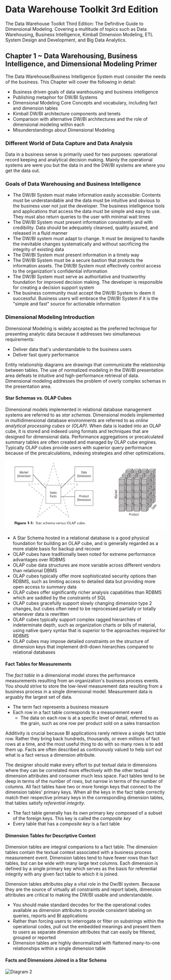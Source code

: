 # Data Warehouse Toolkit 3rd Edition 
The Data Warehouse Toolkit Third Edition: The Definitive Guide to Dimensional Modeling. Covering a multitude of topics such as Data Warehousing, Business Intelligence, Kimball Dimension Modeling, ETL System Design and Development, and Big Data Analytics. 

## Chapter 1 ~ Data Warehousing, Business Intelligence, and Dimensional Modeling Primer 
The Data Warehouse/Business Intelligence System must consider the needs of the business. This Chapter will cover the following in detail: 
* Business driven goals of data warehousing and business intelligence
* Publishing metaphor for DW/BI Systems 
* Dimensional Modeling Core Concepts and vocabulary, including fact and dimension tables 
* Kimball DW/BI architecture components and tenets 
* Comparison with alternative DW/BI architectures and the role of dimensional modeling within each
* Misunderstandings about Dimensional Modeling 

### Different World of Data Capture and Data Analysis 
Data in a business sense is primarily used for two purposes: operational record keeping and analytical decision making. Mainly the operational systems are were you but the data in and the DW/BI systems are where you get the data out. 

### Goals of Data Warehousing and Business Intelligence 
* The DW/BI System must make information easily accessible: Contents must be understandable and the data must be intuitive and obvious to the business user not just the developer. The business intelligence tools and applications that access the data must be simple and easy to use. They must also return queries to the user with minimal wait times
* The DW/BI System must present information consistently and with credibility. Data should be adequately cleansed, quality assured, and released in a fluid manner
* The DW/BI system must adapt to change. It must be designed to handle the inevitable changes systematically and without sacrificing the integrity of existing data 
* The DW/BI System must present information in a timely way
* The DW/BI System must be a secure bastion that protects the information assets. The DW/BI System must effectively control access to the organization's confidential information 
* The DW/BI System must serve as authoritative and trustworthy foundation for improved decision making. The developer is responsible for creating a decision support system 
* The business community must accept the DW/BI System to deem it successful. Business users will embrace the DW/BI System if it is the "simple and fast" source for actionable information 

### Dimensional Modeling Introduction 
Dimensional Modeling is widely accepted as the preferred technique for presenting analytic data because it addresses two simultaneous requirements: 
* Deliver data that's understandable to the business users
* Deliver fast query performance 

Entity relationship diagrams are drawings that communicate the relationship between tables. The use of normalized modeling in the DW/BI presentation area defeats te intuitive and high-performance retrieval of data. Dimensional modeling addresses the problem of overly complex schemas in the presentation area. 

#### Star Schemas vs. OLAP Cubes 
Dimensional models implemented in relational database management systems are referred to as _star schemas_. Dimensional models implemented in multidimensional database environments are referred to as _online analytical processing cubes_ or _(OLAP)_. When data is loaded into an OLAP cube, it is stored and indexed using formats and techniques that are designed for dimensional data. Performance aggregations or precalculated summary tables are often created and managed by OLAP cube engines. Typically OLAP cubes provide users with superior query performance because of the precalculations, indexing strategies and other optimizations. 

![Diagram 1](https://raw.githubusercontent.com/Jzbonner/DataEngineering/gh-pages/DataWarehouseToolkit/img-media/DWT%20Ch.%201%20Diagram%201.png)

* A Star Schema hosted in a relational database is a good physical foundation for building an OLAP cube, and is generally regarded as a more stable basis for backup and recover
* OLAP cubes have traditionally been noted for extreme performance advantages over RDBMS 
* OLAP cube data structures are more variable across different vendors than relational DBMS 
* OLAP cubes typically offer more sophisticated security options than RDBMS, such as limiting access to detailed data but providing more open access to summary data
* OLAP cubes offer significantly richer analysis capabilities than RDBMS which are saddled by the constraints of SQL
* OLAP cubes gracefully support slowly changing dimension type 2 changes, but cubes often need to be reprocessed partially or totally whenever data is rewritten 
* OLAP cubes typically support complex ragged hierarchies of indeterminate depth, such as organization charts or bills of material, using native query syntax that is superior to the approaches required for RDBMS 
* OLAP cubes may impose detailed constraints on the structure of dimension keys that implement  drill-down hierarchies compared to relational databases 

#### Fact Tables for Measurements 
The _fact table_ in a dimensional model stores the performance measurements resulting from an organization's business process events. You should strive to store the low-level measurement data resulting from a business process in a single dimensional model. Measurement data is arguably the largest set of data. 
* The term fact represents a business measure
* Each row in a fact table corresponds to a measurement event  
     * The data on each row is at a specific level of detail, referred to as the grain, such as one row per product sold on a sales transaction 

Additivity is crucial because BI applications rarely retrieve a single fact table row. Rather they bring back hundreds, thousands, or even millions of fact rows at a time, and the most useful thing to do with so many rows is to add them up. Facts are often described as continuously valued to help sort out what is a fact versus a dimension attribute. 

The designer should make every effort to put textual data in dimensions where they can be correlated more effectively with the other textual dimension attributes and consumer much less space. Fact tables tend to be deep in terms of the number of rows, but narrow in terms of the number of columns. All fact tables have two or more foreign keys that connect to the dimension tables' primary keys. When all the keys in the fact table correctly match their respective primary keys in the corresponding dimension tables, that tables satisfy _referential integrity_. 
* The fact table generally has its own primary key composed of a subset of the foreign keys. This key is called the _composite key_ 
* Every table that has a _composite key_ is a fact table 

#### Dimension Tables for Descriptive Context 
Dimension tables are integral companions to a fact table. The dimension tables contain the textual context associated with a business process measurement event. Dimension tables tend to have fewer rows than fact tables, but can be wide with many large text columns. Each dimension is defined by a single primary key which serves as the basis for referential integrity with any given fact table to which it is joined. 

Dimension tables attributes play a vital role in the Dw/BI system. Because they are the source of virtually all constraints and report labels, dimension attributes are critical to making the DW/BI usable and understandable.
* You should make standard decodes for the the operational codes available as dimension attributes to provide consistent labeling on queries, reports and BI applications  
* Rather than forcing users to interrogate or filter on substrings within the operational codes, pull out the embedded meanings and present them to users as separate dimension attributes that can easily be filtered, grouped or reported
* Dimension tables are highly denormalized with flattened many-to-one relationships within a single dimension table 

#### Facts and Dimensions Joined in a Star Schema 
![Diagram 2]()